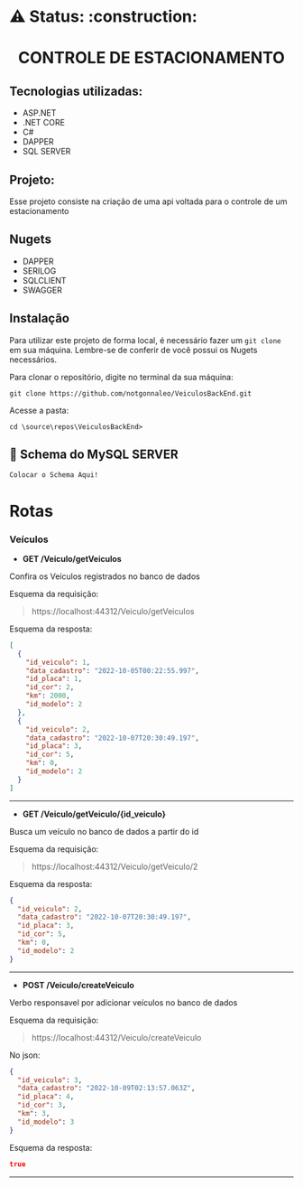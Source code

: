 <h1> ⚠️ Status: :construction: </h1>

<h1 align="center">CONTROLE DE ESTACIONAMENTO </h1>

## Tecnologias utilizadas:

- ASP.NET
- .NET CORE
- C#
- DAPPER
- SQL SERVER

## Projeto:

Esse projeto consiste na criação de uma api voltada para o controle de um estacionamento 

## Nugets

- DAPPER
- SERILOG
- SQLCLIENT
- SWAGGER

## Instalação

Para utilizar este projeto de forma local, é necessário fazer um
`git clone` em sua máquina. Lembre-se de conferir de você possui os Nugets necessários.

Para clonar o repositório, digite no terminal da sua máquina:

```
git clone https://github.com/notgonnaleo/VeiculosBackEnd.git
```

Acesse a pasta:
```
cd \source\repos\VeiculosBackEnd>
```

## 💾 Schema do MySQL SERVER
```
Colocar o Schema Aqui!
```

# Rotas

### Veículos

- **GET /Veiculo/getVeiculos**

Confira os Veículos registrados no banco de dados

Esquema da requisição:

>https://localhost:44312/Veiculo/getVeiculos

Esquema da resposta:

```json
[
  {
    "id_veiculo": 1,
    "data_cadastro": "2022-10-05T00:22:55.997",
    "id_placa": 1,
    "id_cor": 2,
    "km": 2000,
    "id_modelo": 2
  },
  {
    "id_veiculo": 2,
    "data_cadastro": "2022-10-07T20:30:49.197",
    "id_placa": 3,
    "id_cor": 5,
    "km": 0,
    "id_modelo": 2
  }
]
```
---
- **GET /Veiculo/getVeiculo/{id_veiculo}**

Busca um veículo no banco de dados a partir do id

Esquema da requisição:

>https://localhost:44312/Veiculo/getVeiculo/2

Esquema da resposta:

```json
{
  "id_veiculo": 2,
  "data_cadastro": "2022-10-07T20:30:49.197",
  "id_placa": 3,
  "id_cor": 5,
  "km": 0,
  "id_modelo": 2
}
```
---
- **POST /Veiculo/createVeiculo**

Verbo responsavel por adicionar veículos no banco de dados

Esquema da requisição:

>https://localhost:44312/Veiculo/createVeiculo

No json:
```json
{
  "id_veiculo": 3,
  "data_cadastro": "2022-10-09T02:13:57.063Z",
  "id_placa": 4,
  "id_cor": 3,
  "km": 3,
  "id_modelo": 3
}
```

Esquema da resposta:

```json
true
```
---
